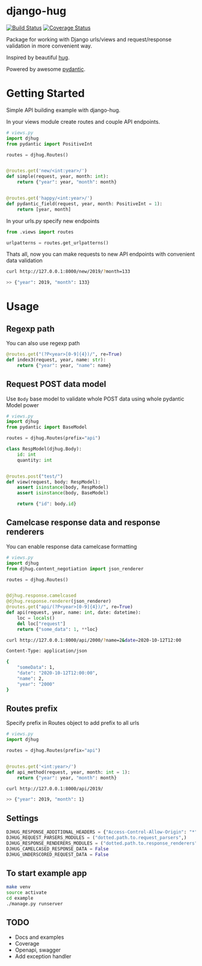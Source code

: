 django-hug
==========================
[![Build Status](https://api.cirrus-ci.com/github/jounderwood/django-hug.svg?branch=master)](https://cirrus-ci.com/github/jounderwood/django-hug)
[![Coverage Status](https://coveralls.io/repos/github/jounderwood/django-hug/badge.svg?branch=master)](https://coveralls.io/github/jounderwood/django-hug?branch=master)

Package for working with Django urls/views and request/response validation in more convenient way.

Inspired by beautiful [hug](https://github.com/timothycrosley/hug).

Powered by awesome [pydantic](https://github.com/samuelcolvin/pydantic).


Getting Started
===================
Simple API building example with django-hug.

In your views module create routes and couple API endpoints. 
```python
# views.py
import djhug
from pydantic import PositiveInt

routes = djhug.Routes()


@routes.get('new/<int:year>/')
def simple(request, year, month: int):
    return {"year": year, "month": month}


@routes.get('happy/<int:year>/')
def pydantic_field(request, year, month: PositiveInt = 1):
    return [year, month]
```

In your urls.py specify new endpoints
```python
from .views import routes

urlpatterns = routes.get_urlpatterns()
```

Thats all, now you can make requests to new API endpoints with convenient data validation
```bash
curl http://127.0.0.1:8000/new/2019/?month=133

>> {"year": 2019, "month": 133}
```

Usage
=====
## Regexp path
You can also use regexp path
```python
@routes.get("(?P<year>[0-9]{4})/", re=True)
def index3(request, year, name: str):
    return {"year": year, "name": name}
```

## Request POST data model 
Use `Body` base model to validate whole POST data using whole pydantic Model power

```python
# views.py
import djhug
from pydantic import BaseModel

routes = djhug.Routes(prefix="api")

class RespModel(djhug.Body):
    id: int
    quantity: int


@routes.post("test/")
def view(request, body: RespModel):
    assert isinstance(body, RespModel)
    assert isinstance(body, BaseModel)

    return {"id": body.id}
```

## Camelcase response data and response renderers 
You can enable response data camelcase formatting

```python
# views.py
import djhug
from djhug.content_negotiation import json_renderer

routes = djhug.Routes()


@djhug.response.camelcased
@djhug.response.renderer(json_renderer)
@routes.get("api/(?P<year>[0-9]{4})/", re=True)
def api(request, year, name: int, date: datetime):
    loc = locals()
    del loc["request"]
    return {"some_data": 1, **loc}
```
```bash
curl http://127.0.0.1:8000/api/2000/?name=2&date=2020-10-12T12:00

Content-Type: application/json

{
    "someData": 1,
    "date": "2020-10-12T12:00:00",
    "name": 2,
    "year": "2000"
}
```

## Routes prefix
Specify prefix in Routes object to add prefix to all urls
```python
# views.py
import djhug

routes = djhug.Routes(prefix="api")


@routes.get('<int:year>/')
def api_method(request, year, month: int = 1):
    return {"year": year, "month": month}
```
```bash
curl http://127.0.0.1:8000/api/2019/

>> {"year": 2019, "month": 1}
```

## Settings
```python
DJHUG_RESPONSE_ADDITIONAL_HEADERS = {"Access-Control-Allow-Origin": "*"}
DJHUG_REQUEST_PARSERS_MODULES = ("dotted.path.to.request_parsers",)
DJHUG_RESPONSE_RENDERERS_MODULES = ("dotted.path.to.response_renderers",)
DJHUG_CAMELCASED_RESPONSE_DATA = False
DJHUG_UNDERSCORED_REQUEST_DATA = False
```

## To start example app
```bash
make venv
source activate
cd example
./manage.py runserver
```

## TODO
* Docs and examples
* Coverage
* Openapi, swagger
* Add exception handler
